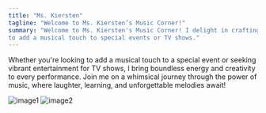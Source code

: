 ```yaml
---
title: "Ms. Kiersten"
tagline: "Welcome to Ms. Kiersten’s Music Corner!"
summary: "Welcome to Ms. Kiersten's Music Corner! I delight in crafting enchanting tunes that captivate young minds and bring joy to families everywhere. Explore [my new singles](https://www.youtube.com/playlist?list=PLzHY7K0TkEolMRMyNNBov2Ks9B1_b8Y6e), and reach out to me
to add a musical touch to special events or TV shows."
---
```


 Whether you're looking to add a musical touch to a special event or seeking vibrant entertainment for TV shows, I bring boundless energy and creativity to every performance. Join me on a whimsical journey through the power of music, where laughter, learning, and unforgettable melodies await!

 ![image1](images/blue-bunny-candid-01.jpg)
 ![image2](images/blue-bunny-candid-02.jpg)
